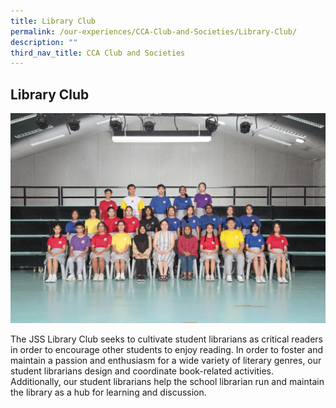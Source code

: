 ```yaml
---
title: Library Club
permalink: /our-experiences/CCA-Club-and-Societies/Library-Club/
description: ""
third_nav_title: CCA Club and Societies
---
```

## Library Club


![](/images/Library%20Club.jpg)


The JSS Library Club seeks to cultivate student librarians as critical readers in order to encourage other students to enjoy reading. In order to foster and maintain a passion and enthusiasm for a wide variety of literary genres, our student librarians design and coordinate book-related activities. Additionally, our student librarians help the school librarian run and maintain the library as a hub for learning and discussion.